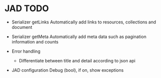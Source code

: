 # JAD TODO

* Serializer getLinks
    Automatically add links to resources, collections and document
    
* Serializer getMeta
    Automatically add meta data such as pagination information and counts
    
* Error handling
    * Differentiate between title and detail according to json api

* JAD configuration
    Debug (bool), if on, show exceptions

